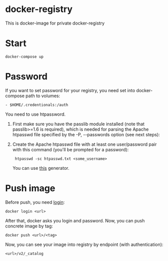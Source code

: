 # docker-registry
This is docker-image for private docker-registry

# Start

    docker-compose up

# Password

If you want to set password for your registry, you need set into docker-compose path to volumes:

    - $HOME/.credentionals:/auth
    
You need to use htpassword. 

1. First make sure you have the passlib module installed (note that passlib>=1.6 is required), which is needed for parsing the Apache htpasswd file specified by the -P, --passwords option (see next steps):
2. Create the Apache htpasswd file with at least one user/password pair with this command (you'll be prompted for a password):


        htpasswd -sc htpasswd.txt <some_username>

    You can use [this](http://www.htaccesstools.com/htpasswd-generator/) generator.
    
# Push image

Before push, you need [login](https://docs.docker.com/engine/reference/commandline/login/):

    docker login <url>

After that, docker asks you login and password. Now, you can push concrete image by tag:

    docker push <url>/<tag>
    
Now, you can see your image into registry by endpoint (with authentication):

    <url>/v2/_catalog
    


